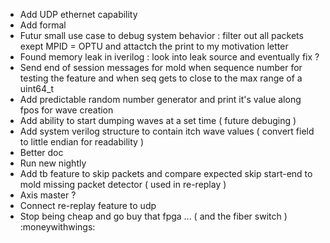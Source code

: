 - Add UDP ethernet capability
- Add formal 
- Futur small use case to debug system behavior : filter out all packets exept MPID = OPTU
    and attactch the print to my motivation letter 
- Found memory leak in iverilog : look into leak source and eventually fix ?
- Send end of session messages for mold when sequence number for testing the
    feature and when seq gets to close to the max range of a uint64\_t
- Add predictable random number generator and print it's value along fpos for wave creation
- Add ability to start dumping waves at a set time ( future debuging ) 
- Add system verilog structure to contain itch wave values ( convert field to little endian for readability )
- Better doc 
- Run new nightly
- Add tb feature to skip packets and compare expected skip start-end to mold missing packet detector
    ( used in re-replay ) 
- Axis master ?
- Connect re-replay feature to udp 
- Stop being cheap and go buy that fpga ... ( and the fiber switch ) :moneywithwings:
 
